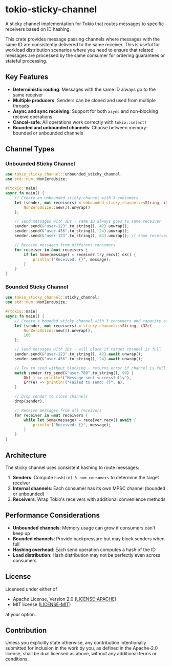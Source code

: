 # tokio-sticky-channel

A sticky channel implementation for Tokio that routes messages to specific receivers based on ID hashing.

This crate provides message passing channels where messages with the same ID are consistently
delivered to the same receiver. This is useful for workload distribution scenarios where you need
to ensure that related messages are processed by the same consumer for ordering guarantees or
stateful processing.

## Key Features

- **Deterministic routing**: Messages with the same ID always go to the same receiver
- **Multiple producers**: Senders can be cloned and used from multiple threads
- **Async and sync receiving**: Support for both `async` and non-blocking receive operations
- **Cancel-safe**: All operations work correctly with `tokio::select!`
- **Bounded and unbounded channels**: Choose between memory-bounded or unbounded channels

## Channel Types

### Unbounded Sticky Channel

```rust
use tokio_sticky_channel::unbounded_sticky_channel;
use std::num::NonZeroUsize;

#[tokio::main]
async fn main() {
    // Create an unbounded sticky channel with 3 consumers
    let (sender, mut receivers) = unbounded_sticky_channel::<String, i32>(
        NonZeroUsize::new(3).unwrap()
    );

    // Send messages with IDs - same ID always goes to same receiver
    sender.send(&"user-123".to_string(), 42).unwrap();
    sender.send(&"user-456".to_string(), 24).unwrap();
    sender.send(&"user-123".to_string(), 84).unwrap(); // Same receiver as first message

    // Receive messages from different consumers
    for receiver in &mut receivers {
        if let Some(message) = receiver.try_recv().ok() {
            println!("Received: {}", message);
        }
    }
}
```

### Bounded Sticky Channel

```rust
use tokio_sticky_channel::sticky_channel;
use std::num::NonZeroUsize;

#[tokio::main]
async fn main() {
    // Create a bounded sticky channel with 3 consumers and capacity of 100 per channel
    let (sender, mut receivers) = sticky_channel::<String, i32>(
        NonZeroUsize::new(3).unwrap(),
        100
    );

    // Send messages with IDs - will block if target channel is full
    sender.send(&"user-123".to_string(), 42).await.unwrap();
    sender.send(&"user-456".to_string(), 24).await.unwrap();

    // Try to send without blocking - returns error if channel is full
    match sender.try_send(&"user-789".to_string(), 99) {
        Ok(_) => println!("Message sent successfully"),
        Err(e) => println!("Failed to send: {}", e),
    }

    // Drop sender to close channels
    drop(sender);

    // Receive messages from all receivers
    for receiver in &mut receivers {
        while let Some(message) = receiver.recv().await {
            println!("Received: {}", message);
        }
    }
}
```

## Architecture

The sticky channel uses consistent hashing to route messages:

1. **Senders**: Compute `hash(id) % num_consumers` to determine the target receiver
2. **Internal channels**: Each consumer has its own MPSC channel (bounded or unbounded)
3. **Receivers**: Wrap Tokio's receivers with additional convenience methods

## Performance Considerations

- **Unbounded channels**: Memory usage can grow if consumers can't keep up
- **Bounded channels**: Provide backpressure but may block senders when full
- **Hashing overhead**: Each send operation computes a hash of the ID
- **Load distribution**: Hash distribution may not be perfectly even across consumers

## License

Licensed under either of

- Apache License, Version 2.0 ([LICENSE-APACHE](LICENSE-APACHE))
- MIT license ([LICENSE-MIT](LICENSE-MIT))

at your option.

## Contribution

Unless you explicitly state otherwise, any contribution intentionally submitted for inclusion in the work by you, as
defined in the Apache-2.0 license, shall be dual licensed as above, without any additional terms or conditions.
